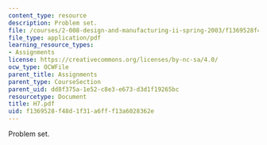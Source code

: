 ```yaml
---
content_type: resource
description: Problem set.
file: /courses/2-008-design-and-manufacturing-ii-spring-2003/f1369528f48d1f31a6fff13a6028362e_H7.pdf
file_type: application/pdf
learning_resource_types:
- Assignments
license: https://creativecommons.org/licenses/by-nc-sa/4.0/
ocw_type: OCWFile
parent_title: Assignments
parent_type: CourseSection
parent_uid: dd8f375a-1e52-c8e3-e673-d3d1f19265bc
resourcetype: Document
title: H7.pdf
uid: f1369528-f48d-1f31-a6ff-f13a6028362e
---
```

Problem set.